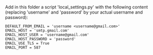 Add in this folder a script 'local_settings.py' with the following content 
(replacing 'username' and 'password' by your actual username and password):

    DEFAULT_FROM_EMAIL = 'username <username@gmail.com>'
    EMAIL_HOST = 'smtp.gmail.com'
    EMAIL_HOST_USER = 'username@gmail.com'
    EMAIL_HOST_PASSWORD = 'password'
    EMAIL_USE_TLS = True
    EMAIL_PORT = 587